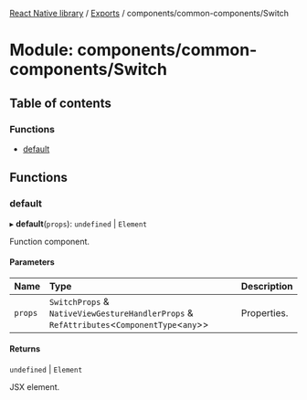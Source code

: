 [React Native library](../index.md) / [Exports](../modules.md) / components/common-components/Switch

# Module: components/common-components/Switch

## Table of contents

### Functions

- [default](components_common_components_Switch.md#default)

## Functions

### default

▸ **default**(`props`): `undefined` \| `Element`

Function component.

#### Parameters

| Name | Type | Description |
| :------ | :------ | :------ |
| `props` | `SwitchProps` & `NativeViewGestureHandlerProps` & `RefAttributes`\<`ComponentType`\<`any`\>\> | Properties. |

#### Returns

`undefined` \| `Element`

JSX element.
